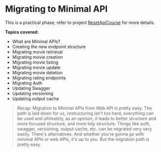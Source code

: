 # Migrating to Minimal API

This is a practical phase, refer to project [ResetApiCourse](RestApiCourse.sln) for more details.

**Topics covered:**

- What are Minimal APIs?
- Creating the new endpoint structure
- Migrating movie retrieval
- Migrating movie creation
- Migrating movie listing
- Migrating movie update
- Migrating movie deletion
- Migrating rating endpoints
- Migrating Auth
- Updating Swagger
- Updating versioning
- Updating output cache

> Recap: Migration to Minimal APIs from Web API is pretty easy. The path is laid down for us, restructuring isn't too hard, everything can be used and ultimately, as an opinion, it leads to better structure and more focused structure, and more tidy structure. Things like auth, swagger, versioning, output cache, etc. can be migrated very very easily. There's alternatives. And whether you're gonna go with minimal APIs or web APIs, it's up to you. But the migration path is pretty easy.
